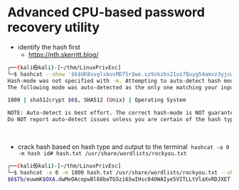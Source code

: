 # Advanced CPU-based password recovery utility 

- identify the hash first 
	- https://nth.skerritt.blog/
```bash
┌──(kali㉿kali)-[~/thm/LinuxPrivEsc]
└─$ hashcat --show '$6$UK8svglsbusMD75r$we.iz9zkzbs21us7Quyg54amvz3yjcwtu8liq2vzx1/fs.krbvpnvwqw6t5rtr6udaxso7zt1kdsNjaoZmrwf1'
Hash-mode was not specified with -m. Attempting to auto-detect hash mode.
The following mode was auto-detected as the only one matching your input hash:

1800 | sha512crypt $6$, SHA512 (Unix) | Operating System

NOTE: Auto-detect is best effort. The correct hash-mode is NOT guaranteed!
Do NOT report auto-detect issues unless you are certain of the hash type.has
```


 
- crack hash based on hash type and output to the terminal 
 `hashcat -a 0 -m hash id# hash.txt /usr/share/wordlists/rockyou.txt`
```bash
┌──(kali㉿kali)-[~/thm/LinuxPrivEsc]
└─$ hashcat -a 0 -m 1800 hash.txt /usr/share/wordlists/rockyou.txt --show
$6$Tb/euwmK$OXA.dwMeOAcopwBl68boTG5zi65wIHsc84OWAIye5VITLLtVlaXvRDJXET..it8r.jbrlpfZeMdwD3B0fGxJI0:password123
```


